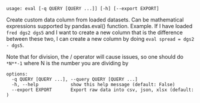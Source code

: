 ```
usage: eval [-q QUERY [QUERY ...]] [-h] [--export EXPORT]
```
Create custom data column from loaded datasets. Can be mathematical expressions supported by pandas.eval() function.
Example. If I have loaded `fred dgs2 dgs5` and I want to create a new column that is the difference between these two,
I can create a new column by doing `eval spread = dgs2 - dgs5`.

Note that for division, the / operator will cause issues, so one should do `*N**-1` where N is the number you are dividing by
```
options:
  -q QUERY [QUERY ...], --query QUERY [QUERY ...]
  -h, --help            show this help message (default: False)
  --export EXPORT       Export raw data into csv, json, xlsx (default: )
```
